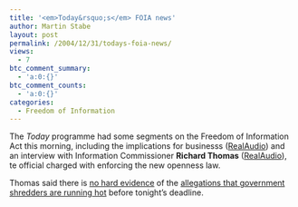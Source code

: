 ```yaml
---
title: '<em>Today&rsquo;s</em> FOIA news'
author: Martin Stabe
layout: post
permalink: /2004/12/31/todays-foia-news/
views:
  - 7
btc_comment_summary:
  - 'a:0:{}'
btc_comment_counts:
  - 'a:0:{}'
categories:
  - Freedom of Information
---
```

The *Today* programme had some segments on the Freedom of Information Act this morning, including the implications for businesss ([RealAudio][1]) and an interview with Information Commissioner **Richard Thomas** ([RealAudio][2]), te official charged with enforcing the new openness law.

Thomas said there is [no hard evidence][3] of the [allegations that government shredders are running hot][4] before tonight&#8217;s deadline.

 [1]: http://www.bbc.co.uk/radio4/today/listenagain/ram/today2_20041231.ram
 [2]: http://www.bbc.co.uk/radio4/today/listenagain/ram/today3_thomas_20041231.ram
 [3]: http://news.bbc.co.uk/1/hi/uk_politics/4137635.stm
 [4]: http://www.martinstabe.com/blog/archives/2004/11/foia_spirit_vs.php
